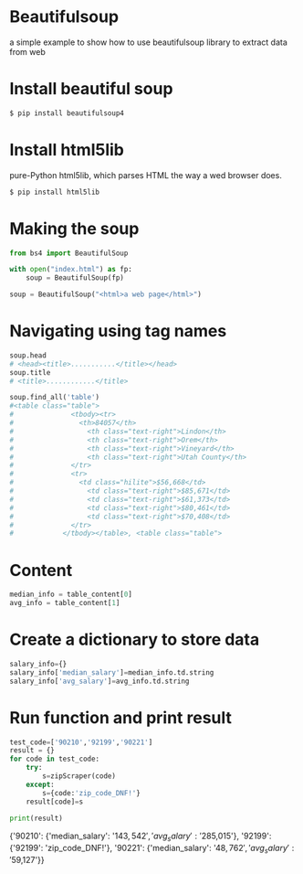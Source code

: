 # Beautifulsoup
a simple example to show how to use beautifulsoup library to extract data from web

# Install beautiful soup
```bash
$ pip install beautifulsoup4
```
# Install html5lib 
pure-Python html5lib, which parses HTML the way a wed browser does.
```bash
$ pip install html5lib
```
# Making the soup
```python
from bs4 import BeautifulSoup

with open("index.html") as fp:
    soup = BeautifulSoup(fp)

soup = BeautifulSoup("<html>a web page</html>")
```
# Navigating using tag names
```python
soup.head
# <head><title>...........</title></head>
soup.title
# <title>............</title>

soup.find_all('table')
#<table class="table">
#              <tbody><tr>
#                <th>84057</th>
#                  <th class="text-right">Lindon</th>
#                  <th class="text-right">Orem</th>
#                  <th class="text-right">Vineyard</th>
#                  <th class="text-right">Utah County</th>
#              </tr>
#              <tr>
#                <td class="hilite">$56,668</td>
#                  <td class="text-right">$85,671</td>
#                  <td class="text-right">$61,373</td>
#                  <td class="text-right">$80,461</td>
#                  <td class="text-right">$70,408</td>
#              </tr>
#            </tbody></table>, <table class="table">
```
# Content
```python
median_info = table_content[0]
avg_info = table_content[1]
```
# Create a dictionary to store data
```python
salary_info={}
salary_info['median_salary']=median_info.td.string
salary_info['avg_salary']=avg_info.td.string
```
# Run function and print result
```python
test_code=['90210','92199','90221']
result = {}
for code in test_code:
    try:
        s=zipScraper(code)
    except:
        s={code:'zip_code_DNF!'}   
    result[code]=s
    
print(result)
```
{'90210': {'median_salary': '$143,542', 'avg_salary': '$285,015'}, '92199': {'92199': 'zip_code_DNF!'}, '90221': {'median_salary': '$48,762', 'avg_salary': '$59,127'}}



